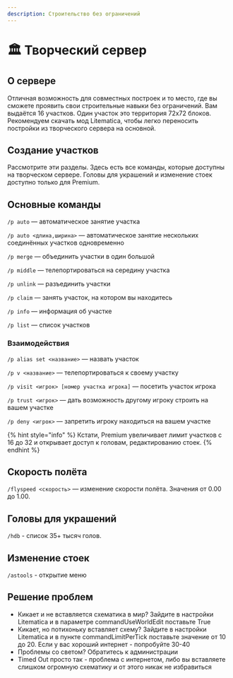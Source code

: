 ```yaml
---
description: Строительство без ограничений
---
```


# 🏛 Творческий сервер

## О сервере

Отличная возможность для совместных построек и то место, где вы сможете проявить свои строительные навыки без ограничений. Вам выдаётся 16 участков. Один участок это территория 72х72 блоков. Рекомендуем скачать мод Litematica, чтобы легко переносить постройки из творческого сервера на основной.

## Создание участков

Рассмотрите эти разделы. Здесь есть все команды, которые доступны на творческом сервере. Головы для украшений и изменение стоек доступно только для Premium.

## Основные команды

`/p auto` — автоматическое занятие участка

`/p auto <длина,ширина>` — автоматическое занятие нескольких соединённых участков одновременно

`/p merge` — объединить участки в один большой

`/p middle` — телепортироваться на середину участка

`/p unlink` — разъединить участки

`/p claim` — занять участок, на котором вы находитесь

`/p info` — информация об участке

`/p list` — список участков

### Взаимодействия

`/p alias set <название>` — назвать участок

`/p v <название>` — телепортироваться к своему участку

`/p visit <игрок> [номер участка игрока]` — посетить участок игрока

`/p trust <игрок>` — дать возможность другому игроку строить на вашем участке

`/p deny <игрок>` — запретить игроку находиться на вашем участке

{% hint style="info" %}
Кстати, Premium увеличивает лимит участков с 16 до 32 и открывает доступ к головам, редактированию стоек.
{% endhint %}

## Скорость полёта

`/flyspeed <скорость>` — изменение скорости полёта. Значения от 0.00 до 1.00.

## Головы для украшений

`/hdb` - список 35+ тысяч голов.

## Изменение стоек

`/astools` - открытие меню

## Решение проблем

* Кикает и не вставляется схематика в мир? Зайдите в настройки Litematica и в параметре commandUseWorldEdit поставьте True
* Кикает, но потихоньку вставляет схему? Зайдите в настройки Litematica и в пункте commandLimitPerTick поставьте значение от 10 до 20. Если у вас хороший интернет - попробуйте 30-40
* Проблемы со светом? Обратитесь к администрации
* Timed Out просто так - проблема с интернетом, либо вы вставляете слишком огромную схематику и от этого никак не избравиться
